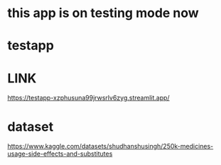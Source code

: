 # this app is on testing mode now

# testapp
# LINK
https://testapp-xzphusuna99jrwsrlv6zyg.streamlit.app/


# dataset

https://www.kaggle.com/datasets/shudhanshusingh/250k-medicines-usage-side-effects-and-substitutes



